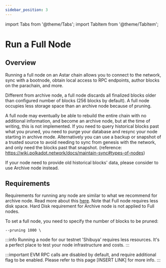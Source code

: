 ```yaml
---
sidebar_position: 3
---
```


import Tabs from '@theme/Tabs';
import TabItem from '@theme/TabItem';

# Run a Full Node

## Overview

Running a full node on an Astar chain allows you to connect to the network, sync with a bootnode, obtain local access to RPC endpoints, author blocks on the parachain, and more.

Different from archive node, a full node discards all finalized blocks older than configured number of blocks (256 blocks by default).
A full node occupies less storage space than an archive node because of pruning.

A full node may eventually be able to rebuild the entire chain with no additional information, and become an archive node, but at the time of writing, this is not implemented. If you need to query historical blocks past what you pruned, you need to purge your database and resync your node starting in archive mode. Alternatively you can use a backup or snapshot of a trusted source to avoid needing to sync from genesis with the network, and only need the blocks past that snapshot. (reference: https://wiki.polkadot.network/docs/maintain-sync#types-of-nodes)

If your node need to provide old historical blocks' data, please consider to use Archive node instead.

## Requirements

Requirements for running any node are similar to what we recommend for archive node. Read more about this [here](/docs/build/build-on-layer-1/nodes/archive-node/index.md).
Note that Full node requires less disk space. Hard Disk requirement for Archive node is not applied to Full nodes.

To set a full node, you need to specify the number of blocks to be pruned:
```
--pruning 1000 \
```

:::info
Running a node for our testnet 'Shibuya' requires less resources. It's a perfect place to test your node infrastructure and costs.
:::

:::important
EVM RPC calls are disabled by default, and require additional flag to be enabled. Please refer to this page [INSERT LINK] for more info.
:::
